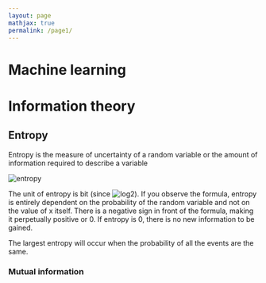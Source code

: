 ```yaml
---
layout: page
mathjax: true
permalink: /page1/
---
```


# Machine learning

# Information theory


## Entropy
Entropy is the measure of uncertainty of a random variable or the amount of information required to describe a variable

![entropy](https://latex.codecogs.com/svg.image?H(X)&space;=&space;-&space;\sum_{i=1}^N&space;p(x_i)&space;\log_2&space;p(x_i))

The unit of entropy is bit (since ![log2](https://latex.codecogs.com/svg.image?\log_2)). If you observe the formula, entropy is entirely dependent on the probability of the random variable and not on the value of x itself. There is a negative sign in front of the formula, making it perpetually positive or 0. If entropy is 0, there is no new information to be gained.

The largest entropy will occur when the probability of all the events are the same. 

### Mutual information
